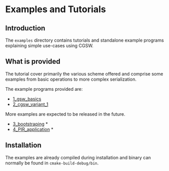 # Examples and Tutorials

## Introduction
The `examples` directory contains tutorials and standalone example programs 
explaining simple use-cases using CGSW.

## What is provided
The tutorial cover primarily the various scheme offered and comprise some 
examples from basic operations to more complex serialization.

The example programs provided are:

- [1_gsw_basics](1_gsw_basics.cpp)
- [2_cgsw_variant_1](2_cgsw_basic.cpp)

More examples are expected to be released in the future.

- [3_bootstraping](4_bootstrapping.cpp) *
- [4_PIR_application](5_PIR_application.cpp) * 

## Installation

The examples are already compiled during installation and binary can normally be found in `cmake-build-debug/bin`. 

